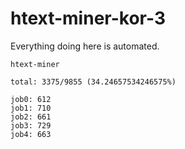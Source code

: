 # htext-miner-kor-3

Everything doing here is automated.

```
htext-miner

total: 3375/9855 (34.24657534246575%)

job0: 612
job1: 710
job2: 661
job3: 729
job4: 663
```